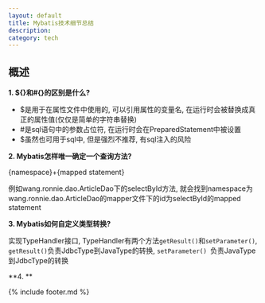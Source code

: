 ```yaml
---
layout: default
title: Mybatis技术细节总结
description: 
category: tech
---
```


## 概述

**1. ${}和#{}的区别是什么?**

* $是用于在属性文件中使用的, 可以引用属性的变量名, 在运行时会被替换成真正的属性值(仅仅是简单的字符串替换)
* \#是sql语句中的参数占位符, 在运行时会在PreparedStatement中被设置
* $虽然也可用于sql中, 但是强烈不推荐, 有sql注入的风险

**2. Mybatis怎样唯一确定一个查询方法?**

{namespace}+{mapped statement}

例如wang.ronnie.dao.ArticleDao下的selectById方法, 就会找到namespace为wang.ronnie.dao.ArticleDao的mapper文件下的id为selectById的mapped 
statement

**3. Mybatis如何自定义类型转换?**

实现TypeHandler接口, TypeHandler有两个方法`getResult()`和`setParameter()`, `getResult()`负责JdbcType到JavaType的转换, `setParameter()
`负责JavaType到JdbcType的转换

**4. **

{% include footer.md %}
